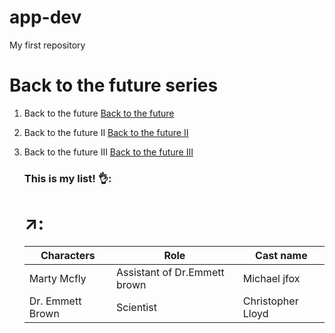 # app-dev
My first repository
# Back to the future series
1. Back to the future [Back to the future](https://townsquare.media/site/295/files/2020/07/BTTF-poster-crop.jpg?w=980&q=75) 
2. Back to the future II [Back to the future II](https://static.independent.co.uk/s3fs-public/thumbnails/image/2015/09/30/11/Back-to-the-future-2.jpg?width=1200)
3. Back to the future III [Back to the future III](http://gonewiththetwins.com/new/wp-content/uploads/2014/11/backtothefuturepart3.jpg)

   ### This is my list! 👌:
   # ↗️:
      |   Characters    |    Role     | Cast name |
   | ----------- | ----------- | -----------|
   | Marty Mcfly | Assistant of Dr.Emmett brown | Michael jfox |
   | Dr. Emmett Brown|  Scientist            | Christopher Lloyd |
   
   
   

